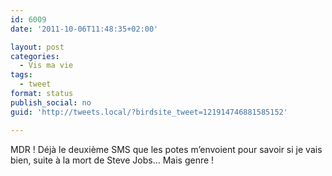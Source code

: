 ```yaml
---
id: 6009
date: '2011-10-06T11:48:35+02:00'

layout: post
categories:
  - Vis ma vie
tags:
  - tweet
format: status
publish_social: no
guid: 'http://tweets.local/?birdsite_tweet=121914746881585152'

---
```


MDR ! Déjà le deuxième SMS que les potes m’envoient pour savoir si je vais bien, suite à la mort de Steve Jobs… Mais genre !